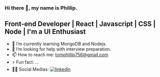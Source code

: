 ### Hi there 👋, my name is Phillip.


## Front-end Developer | React | Javascript | CSS | Node | I'm a UI Enthusiast

<!--
**Artsia/Artsia** is a ✨ _special_ ✨ repository because its `README.md` (this file) appears on your GitHub profile.-->

- 🌱 I’m currently learning MongoDB and Nodejs.
- 🤔 I’m looking for help with interview preparation.
- 📫 How to reach me: tomphillip756@gmail.com
- ⚡ Fun fact: ...
- 💁‍♀️ Social Medias: [![linkedin](https://github.com/phillip-kataswa-2a4653218/Git-Social/blob/master/Icons/LinkedIn.png (LinkedIn))][4]

[4]: https://www.linkedin.com/in/phillip-kataswa-2a4653218/

